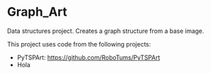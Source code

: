 # Graph_Art
Data structures project. Creates a graph structure from a base image. 

This project uses code from the following projects:
* PyTSPArt: https://github.com/RoboTums/PyTSPArt
* Hola